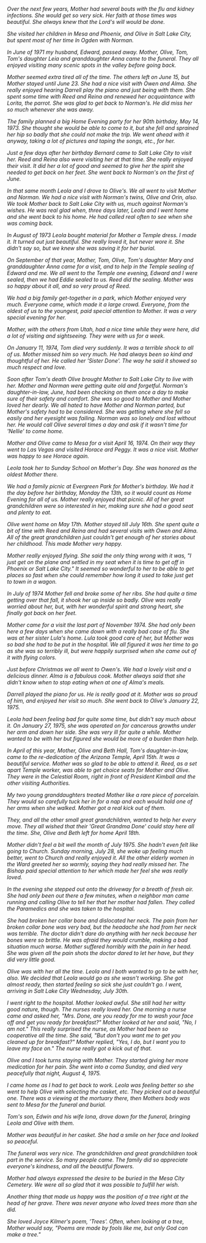 _Over the next few years, Mother had several bouts with the flu and
kidney infections. She would get so very sick. Her faith at those times
was beautiful. She always knew that the Lord's will would be done._

_She visited her children in Mesa and Phoenix, and Olive in Salt Lake
City, but spent most of her time ln Ogden with Norman._

_In June of 1971 my husband, Edward, passed away. Mother, Olive, Tom,
Tom's daughter Leia and granddaughter Anna came to the funeral. They
all enjoyed visiting many scenic spots in the valley before going back._

_Mother seemed extra tired all of the time. The others left on June 15,
but Mother stayed until June 23. She had a nice visit with Owen and
Alma. She really enjoyed hearing Darrell play the piano and just being
with them. She spent some time with Reed and Reina and renewed her
acquaintance with Lorita, the parrot. She was glad to get back to
Norman's. He did miss her so much whenever she was away._

_The family planned a big Home Evening party for her 90th birthday, May
14, 1973. She thought she would be able to come to it, but she fell
and sprained her hip so badly that she could not make the trip. We
went ahead with it anyway, taking a lot of pictures and taping the
songs, etc., for her._

_Just a few days after her birthday Bernard came to Salt Lake City to
visit her. Reed and Reina also were visiting her at that time. She
really enjoyed their visit. It did her a lot of good and seemed to
give her the spirit she needed to get back on her feet. She went back
to Norman's on the first of June._

_In that same month Leola and I drove to Olive's. We all went to visit
Mother and Norman. We had a nice visit with Norman's twins, Olive
and Orin, also. We took Mother back to Salt Lake City with us, much
against Norman's wishes. He was real glad when, three days later, Leola
and I went home and she went back to his home. He had called real often
to see when she was coming back._

_In August of 1973 Leola bought material for Mother a Temple dress. I
made it. It turned out just beautiful. She really loved it, but never
wore it. She didn't say so, but we knew she was saving it for her burial._

_On September of that year, Mother, Tom, Olive, Tom's daughter Mary
and granddaughter Anna came for a visit, and to help in the Temple
sealing of Edward and me. We all went to the Temple one evening, Edward
and I were sealed, then we had Eddie sealed to us. Reed did the
sealing. Mother was so happy about it all, and so very proud of Reed._

_We had a big family get-together in a park, which Mother enjoyed very
much. Everyone came, which made it a large crowd. Everyone, from the
oldest of us to the youngest, paid special attention to Mother. It was
a very special evening for her._

_Mother, with the others from Utah, had a nice time while they were
here, did a lot of visiting and sightseeing. They were with us for a week._

_On January 11, 1974, Tom died very suddenly. It was a terrible shock to
all of us. Mother missed him so very much. He had always been so kind
and thoughtful of her. He called her 'Sister Done'. The way he said
it showed so much respect and love._

_Soon after Tom's death Olive brought Mother to Salt Lake City to live
with her. Mother and Norman were getting quite old and forgetful.
Norman's daughter-in-law, June, had been checking on them once a day
to make sure of their safety and comfort. She was so good to Mother and
Mother loved her dearly. We all hated to have Mother and Norman parted,
but Mother's safety had to be considered. She was getting where she fell
so easily and her eyesight was failing. Norman was so lonely and lost
without her. He would call Olive several times a day and ask if it
wasn't time for 'Nellie' to come home._

_Mother and Olive came to Mesa for a visit April 16, 1974. On their way
they went to Las Vegas and visited Horace ard Peggy. It was a nice visit.
Mother was happy to see Horace again._

_Leola took her to Sunday School on Mother's Day. She was honored as the
oldest Mother there._

_We had a family picnic at Evergreen Park for Mother's birthday. We had
it the day before her birthday, Monday the 13th, so it would count as
Home Evening for all of us. Mother really enjoyed that picnic. All of
her great grandchildren were so interested in her, making sure she had
a good seat and plenty to eat._

_Olive went home on May 17th. Mother stayed till July 16th. She spent
quite a bit of time with Reed and Reina and had several visits with
Owen and Alma. All of the great grandchildren just couldn't get enough
of her stories about her childhood. This made Mother very happy._

_Mother really enjoyed flying. She said the only thing wrong with it
was, "I just get on the plane and settled in my seat when it is time
to get off in Phoenix or Salt Lake City."  It seemed so wonderful to
her to be able to get places so fast when she could remember how long
it used to take just get to town in a wagon._

_In July of 1974 Mother fell and broke some of her ribs.  She had quite
a time getting over that fall, it shook her up inside so badly.  Olive
was really worried about her, but, with her wonderful spirit and strong
heart, she finally got back on her feet._

_Mother came for a visit the last part of November 1974.  She had only
been here a few days when she came down with a really bad case of flu.
She was at her sister Lula's home.  Lula took good care of her, but
Mother was so bad she had to be put in the hospital.  We all figured
it was her time to go as she was so terribly ill, but were happily
surprised when she came out of it with flying colors._

_Just before Christmas we all went to Owen's.  We had a lovely visit
and a delicious dinner.  Alma is a fabulous cook.  Mother always said
that she didn't know when to stop eating when at one of Alma's meals._

_Darrell played the piano for us.  He is really good at it.  Mother was
so proud of him, and enjoyed her visit so much.  She went back to Olive's
January 22, 1975._

_Leola had been feeling bad for quite some time, but didn't say much
about it.  On January 27, 1975, she was operated on for cancerous
growths under her arm and down her side.  She was very ill for quite a
while. Mother wanted to be with her but figured she would be more of
a burden than help._

_In April of this year, Mother, Olive and Beth Hall, Tom's daughter-in-law,
came to the re-dedication of the Arizona Temple, April 15th.  It was
a beautiful service.  Mother was so glad to be able to attend it.  Reed,
as a set apart Temple worker, was able to get choice seats for Mother
and Olive.  They were in the Celestial Room, right in front of President
Kimball and the other visiting Authorities._

_My two young granddaughters treated Mother like a rare piece of
porcelain.  They would so carefully tuck her in for a nap and each
would hold one of her arms when she walked.  Mother got a real kick
out of them._

_They, and all the other small great grandchildren, wanted to help her
every move.  They all wished that their 'Great Grandma Done' could
stay here all the time.  She, Olive and Beth left for home April 18th._

_Mother didn't feel a bit well the month of July 1975.  She hadn't even
felt like going to Church.  Sunday morning, July 28, she woke up feeling
much better, went to Church and really enjoyed it.  All the other
elderly women in the Ward greeted her so warmly, saying they had really
missed her.  The Bishop paid special attention to her which made her
feel she was really loved._

_In the evening she stepped out onto the driveway for a breath of fresh
air.  She had only been out there a few minutes, when a neighbor man
came running and calling Olive to tell her that her mother had fallen.
They called the Paramedics and she was taken to the hospital._

_She had broken her collar bone and dislocated her neck.  The pain from
her broken collar bone was very bad, but the headache she had from her
neck was terrible.  The doctor didn't dare do anything with her neck
because her bones were so brittle.  He was afraid they would crumble,
making a bad situation much worse.  Mother suffered horribly with the
pain in her head.  She was given all the pain shots the doctor dared
to let her have, but they did very little good._

_Olive was with her all the time.  Leola and I both wanted to go to be
with her, also.  We decided that Leola would go as she wasn't working. 
She got almost ready, then started feeling so sick she just couldn't
go.  I went, arriving in Salt Lake City Wednesday, July 30th._

_I went right to the hospital.  Mother looked awful.  She still had her
witty good nature, though.  The nurses really loved her.  One morning
a nurse came and asked her, "Mrs. Done, are you ready for me to wash
your face off and get you ready for breakfast?"  Mother looked at her
and said, "No, I am not."  This really surprised the nurse, as Mother
had been so cooperative all the time.  She said, "But don't you want me
to get you cleaned up for breakfast?"  Mother replied, "Yes, I do, but
I want you to leave my face on."  The nurse really got a kick out of that._

_Olive and I took turns staying with Mother.  They started giving her
more medication for her pain.  She went into a coma Sunday, and died
very peacefully that night, August 4, 1975._

_I came home as I had to get back to work.  Leola was feeling better so
she went to help Olive with selecting the casket, etc.  They picked out
a beautiful one.  There was a viewing at the mortuary there, then
Mothers body was sent to Mesa for the funeral and burial._

_Tom's son, Edwin and his wife lona, drove down for the funeral, bringing
Leola and Olive with them._

_Mother was beautiful in her casket. She had a smile on her face and
looked so peaceful._

_The funeral was very nice. The grandchildren and great grandchildren
took part in the service. So many people came. The family did so appreciate
everyone's kindness, and all the beautiful flowers._

_Mother had always expressed the desire to be buried in the Mesa City
Cemetery.  We were all so glad that it was possible to fulfill her wish._

_Another thing that made us happy was the position of a tree right at the
head of her grave.  There was never anyone who loved trees more than
she did._

_She loved Joyce Kilmer's poem, 'Trees'.  Often, when looking at a
tree, Mother would say, "Poems are made by fools like me, but only
God can make a tree."_

